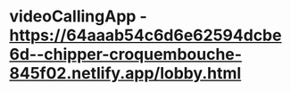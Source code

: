 # videoCallingApp - https://64aaab54c6d6e62594dcbe6d--chipper-croquembouche-845f02.netlify.app/lobby.html
